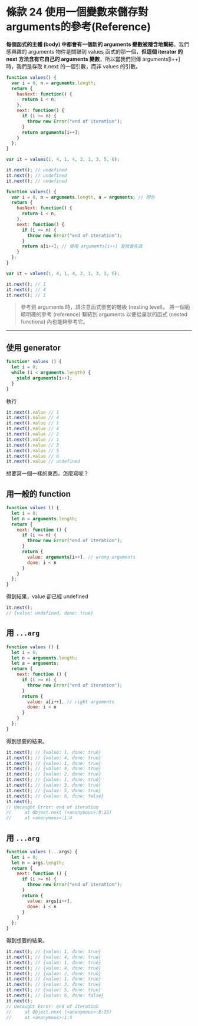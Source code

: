 # 條款 24 使用一個變數來儲存對 arguments的參考(Reference)

**每個函式的主體 (body) 中都會有一個新的 arguments 變數被隱含地繫結**。我們感興趣的 arguments 物件是關聯到 values 函式的那一個，**但這個 iterator 的 next 方法含有它自己的 arguments 變數**，所以當我們回傳 arguments[i++] 時，我們是存取 it.next 的一個引數，而非 values 的引數。


```javascript
function values() {
  var i = 0, n = arguments.length; 
  return {
    hasNext: function() { 
      return i < n;
    },
    next: function() {
      if (i >= n) {
        throw new Error("end of iteration");
      }
      return arguments[i++];
    }
  };
}

var it = values(1, 4, 1, 4, 2, 1, 3, 5, 6); 

it.next(); // undefined
it.next(); // undefined
it.next(); // undefined
```

```javascript
function values() {
  var i = 0, n = arguments.length, a = arguments; // 閉包
  return {
    hasNext: function() { 
      return i < n;
    },
    next: function() {
      if (i >= n) {
        throw new Error("end of iteration");
      }
      return a[i++]; // 使用 arguments[i++] 查找會失效
    }
  };
}

var it = values(1, 4, 1, 4, 2, 1, 3, 5, 6); 

it.next(); // 1
it.next(); // 4
it.next(); // 1
```

> 參考到 arguments 時，請注意函式嵌套的層級 (nesting level)。
> 將一個範疇明確的參考 (reference) 繫結到 arguments 以便從巢狀的函式 (nested functions) 內也能夠參考它。


---


## 使用 generator

```javascript
function* values () {
  let i = 0;
  while (i < arguments.length) {
    yield arguments[i++]; 
  }
}
```

執行

```javascript
it.next().value // 1
it.next().value // 4
it.next().value // 1
it.next().value // 4
it.next().value // 2
it.next().value // 1
it.next().value // 3
it.next().value // 5
it.next().value // 6
it.next().value // undefined
```

想要寫一個一樣的東西，怎麼寫呢？

## 用一般的 function 

```javascript
function values () {
  let i = 0;
  let n = arguments.length;
  return {
    next: function () {
      if (i >= n) {
        throw new Error("end of iteration");
      }
      return {
        value: arguments[i++], // wrong arguments 
        done: i < n
      }
    }
  };
}
```

得到結果，value 卻已經 undefined

```javascript
it.next();
// {value: undefined, done: true}
```

## 用 `...arg`

```javascript
function values () {
  let i = 0;
  let n = arguments.length;
  let a = arguments;
  return {
    next: function () {
      if (i >= n) {
        throw new Error("end of iteration");
      }
      return {
        value: a[i++], // right arguments 
        done: i < n
      }
    }
  };
}
```

得到想要的結果。

```javascript
it.next(); // {value: 1, done: true}
it.next(); // {value: 4, done: true}
it.next(); // {value: 1, done: true}
it.next(); // {value: 4, done: true}
it.next(); // {value: 2, done: true}
it.next(); // {value: 1, done: true}
it.next(); // {value: 3, done: true}
it.next(); // {value: 5, done: true}
it.next(); // {value: 6, done: false}
it.next();
// Uncaught Error: end of iteration
//     at Object.next (<anonymous>:8:15)
//     at <anonymous>:1:4
```

## 用 `...arg`

```javascript
function values (...args) {
  let i = 0;
  let n = args.length;
  return {
    next: function () {
      if (i >= n) {
        throw new Error("end of iteration");
      }
      return {
        value: args[i++],
        done: i < n
      }
    }
  };
}
```

得到想要的結果。

```javascript
it.next(); // {value: 1, done: true}
it.next(); // {value: 4, done: true}
it.next(); // {value: 1, done: true}
it.next(); // {value: 4, done: true}
it.next(); // {value: 2, done: true}
it.next(); // {value: 1, done: true}
it.next(); // {value: 3, done: true}
it.next(); // {value: 5, done: true}
it.next(); // {value: 6, done: false}
it.next();
// Uncaught Error: end of iteration
//     at Object.next (<anonymous>:8:15)
//     at <anonymous>:1:4
```
